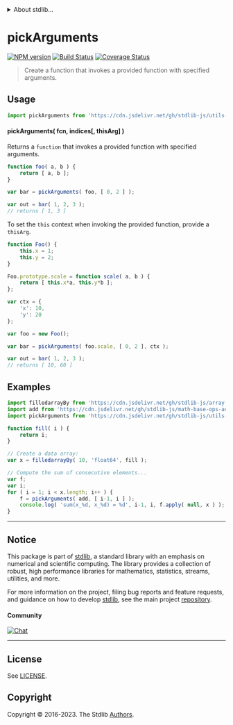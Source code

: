 <!--

@license Apache-2.0

Copyright (c) 2021 The Stdlib Authors.

Licensed under the Apache License, Version 2.0 (the "License");
you may not use this file except in compliance with the License.
You may obtain a copy of the License at

   http://www.apache.org/licenses/LICENSE-2.0

Unless required by applicable law or agreed to in writing, software
distributed under the License is distributed on an "AS IS" BASIS,
WITHOUT WARRANTIES OR CONDITIONS OF ANY KIND, either express or implied.
See the License for the specific language governing permissions and
limitations under the License.

-->


<details>
  <summary>
    About stdlib...
  </summary>
  <p>We believe in a future in which the web is a preferred environment for numerical computation. To help realize this future, we've built stdlib. stdlib is a standard library, with an emphasis on numerical and scientific computation, written in JavaScript (and C) for execution in browsers and in Node.js.</p>
  <p>The library is fully decomposable, being architected in such a way that you can swap out and mix and match APIs and functionality to cater to your exact preferences and use cases.</p>
  <p>When you use stdlib, you can be absolutely certain that you are using the most thorough, rigorous, well-written, studied, documented, tested, measured, and high-quality code out there.</p>
  <p>To join us in bringing numerical computing to the web, get started by checking us out on <a href="https://github.com/stdlib-js/stdlib">GitHub</a>, and please consider <a href="https://opencollective.com/stdlib">financially supporting stdlib</a>. We greatly appreciate your continued support!</p>
</details>

# pickArguments

[![NPM version][npm-image]][npm-url] [![Build Status][test-image]][test-url] [![Coverage Status][coverage-image]][coverage-url] <!-- [![dependencies][dependencies-image]][dependencies-url] -->

> Create a function that invokes a provided function with specified arguments.

<!-- Section to include introductory text. Make sure to keep an empty line after the intro `section` element and another before the `/section` close. -->

<section class="intro">

</section>

<!-- /.intro -->

<!-- Package usage documentation. -->



<section class="usage">

## Usage

```javascript
import pickArguments from 'https://cdn.jsdelivr.net/gh/stdlib-js/utils-pick-arguments@deno/mod.js';
```

#### pickArguments( fcn, indices\[, thisArg] )

Returns a `function` that invokes a provided function with specified arguments.

```javascript
function foo( a, b ) {
    return [ a, b ];
}

var bar = pickArguments( foo, [ 0, 2 ] );

var out = bar( 1, 2, 3 );
// returns [ 1, 3 ]
```

To set the `this` context when invoking the provided function, provide a `thisArg`.

<!-- eslint-disable no-restricted-syntax -->

```javascript
function Foo() {
    this.x = 1;
    this.y = 2;
}

Foo.prototype.scale = function scale( a, b ) {
    return [ this.x*a, this.y*b ];
};

var ctx = {
    'x': 10,
    'y': 20
};

var foo = new Foo();

var bar = pickArguments( foo.scale, [ 0, 2 ], ctx );

var out = bar( 1, 2, 3 );
// returns [ 10, 60 ]
```

</section>

<!-- /.usage -->

<!-- Package usage notes. Make sure to keep an empty line after the `section` element and another before the `/section` close. -->

<section class="notes">

</section>

<!-- /.notes -->

<!-- Package usage examples. -->

<section class="examples">

## Examples

<!-- eslint no-undef: "error" -->

```javascript
import filledarrayBy from 'https://cdn.jsdelivr.net/gh/stdlib-js/array-filled-by@deno/mod.js';
import add from 'https://cdn.jsdelivr.net/gh/stdlib-js/math-base-ops-add@deno/mod.js';
import pickArguments from 'https://cdn.jsdelivr.net/gh/stdlib-js/utils-pick-arguments@deno/mod.js';

function fill( i ) {
    return i;
}

// Create a data array:
var x = filledarrayBy( 10, 'float64', fill );

// Compute the sum of consecutive elements...
var f;
var i;
for ( i = 1; i < x.length; i++ ) {
    f = pickArguments( add, [ i-1, i ] );
    console.log( 'sum(x_%d, x_%d) = %d', i-1, i, f.apply( null, x ) );
}
```

</section>

<!-- /.examples -->

<!-- Section to include cited references. If references are included, add a horizontal rule *before* the section. Make sure to keep an empty line after the `section` element and another before the `/section` close. -->

<section class="references">

</section>

<!-- /.references -->

<!-- Section for related `stdlib` packages. Do not manually edit this section, as it is automatically populated. -->

<section class="related">

</section>

<!-- /.related -->

<!-- Section for all links. Make sure to keep an empty line after the `section` element and another before the `/section` close. -->


<section class="main-repo" >

* * *

## Notice

This package is part of [stdlib][stdlib], a standard library with an emphasis on numerical and scientific computing. The library provides a collection of robust, high performance libraries for mathematics, statistics, streams, utilities, and more.

For more information on the project, filing bug reports and feature requests, and guidance on how to develop [stdlib][stdlib], see the main project [repository][stdlib].

#### Community

[![Chat][chat-image]][chat-url]

---

## License

See [LICENSE][stdlib-license].


## Copyright

Copyright &copy; 2016-2023. The Stdlib [Authors][stdlib-authors].

</section>

<!-- /.stdlib -->

<!-- Section for all links. Make sure to keep an empty line after the `section` element and another before the `/section` close. -->

<section class="links">

[npm-image]: http://img.shields.io/npm/v/@stdlib/utils-pick-arguments.svg
[npm-url]: https://npmjs.org/package/@stdlib/utils-pick-arguments

[test-image]: https://github.com/stdlib-js/utils-pick-arguments/actions/workflows/test.yml/badge.svg?branch=main
[test-url]: https://github.com/stdlib-js/utils-pick-arguments/actions/workflows/test.yml?query=branch:main

[coverage-image]: https://img.shields.io/codecov/c/github/stdlib-js/utils-pick-arguments/main.svg
[coverage-url]: https://codecov.io/github/stdlib-js/utils-pick-arguments?branch=main

<!--

[dependencies-image]: https://img.shields.io/david/stdlib-js/utils-pick-arguments.svg
[dependencies-url]: https://david-dm.org/stdlib-js/utils-pick-arguments/main

-->

[chat-image]: https://img.shields.io/gitter/room/stdlib-js/stdlib.svg
[chat-url]: https://app.gitter.im/#/room/#stdlib-js_stdlib:gitter.im

[stdlib]: https://github.com/stdlib-js/stdlib

[stdlib-authors]: https://github.com/stdlib-js/stdlib/graphs/contributors

[umd]: https://github.com/umdjs/umd
[es-module]: https://developer.mozilla.org/en-US/docs/Web/JavaScript/Guide/Modules

[deno-url]: https://github.com/stdlib-js/utils-pick-arguments/tree/deno
[umd-url]: https://github.com/stdlib-js/utils-pick-arguments/tree/umd
[esm-url]: https://github.com/stdlib-js/utils-pick-arguments/tree/esm
[branches-url]: https://github.com/stdlib-js/utils-pick-arguments/blob/main/branches.md

[stdlib-license]: https://raw.githubusercontent.com/stdlib-js/utils-pick-arguments/main/LICENSE

</section>

<!-- /.links -->
